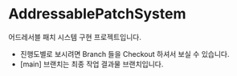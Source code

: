 # AddressablePatchSystem
어드레서블 패치 시스템 구현 프로젝트입니다.

- 진행도별로 보시려면 Branch 들을 Checkout 하셔서 보실 수 있습니다.
- [main] 브랜치는 최종 작업 결과물 브랜치입니다.
